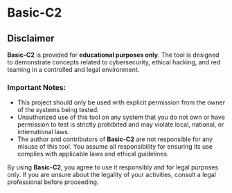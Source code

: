 # Basic-C2

## Disclaimer

**Basic-C2** is provided for **educational purposes only**. The tool is designed to demonstrate concepts related to cybersecurity, ethical hacking, and red teaming in a controlled and legal environment.

### Important Notes:
- This project should only be used with explicit permission from the owner of the systems being tested. 
- Unauthorized use of this tool on any system that you do not own or have permission to test is strictly prohibited and may violate local, national, or international laws.
- The author and contributors of **Basic-C2** are not responsible for any misuse of this tool. You assume all responsibility for ensuring its use complies with applicable laws and ethical guidelines.

By using **Basic-C2**, you agree to use it responsibly and for legal purposes only. If you are unsure about the legality of your activities, consult a legal professional before proceeding.
